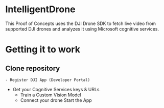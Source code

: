 # IntelligentDrone

This Proof of Concepts uses the DJI Drone SDK to fetch live video from supported DJI drones and analyzes it using Microsoft cognitive services.

# Getting it to work

## Clone repository
	- Register DJI App (Developer Portal)
  - Get your Cognitive Services keys & URLs
	- Train a Custom Vision Model
	- Connect your drone
Start the App
